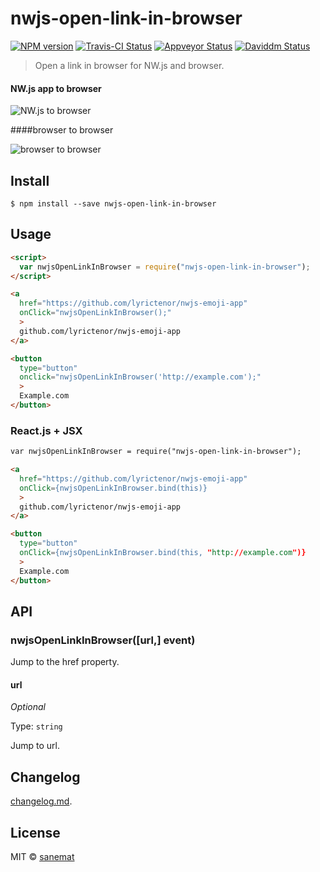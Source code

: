 # nwjs-open-link-in-browser

[![NPM version][npm-image]][npm-url] [![Travis-CI Status][travis-image]][travis-url] [![Appveyor Status][appveyor-image]][appveyor-url] [![Daviddm Status][daviddm-image]][daviddm-url]

> Open a link in browser for NW.js and browser.

#### NW.js app to browser

![NW.js to browser](https://cloud.githubusercontent.com/assets/75448/8766185/d31b7a8c-2e68-11e5-9e25-9ef01bfb3606.gif)

####browser to browser

![browser to browser](https://cloud.githubusercontent.com/assets/75448/8766204/4174fdc8-2e69-11e5-969b-6c46a0f87c45.gif)


## Install

```
$ npm install --save nwjs-open-link-in-browser
```


## Usage

```html
<script>
  var nwjsOpenLinkInBrowser = require("nwjs-open-link-in-browser");
</script>

<a
  href="https://github.com/lyrictenor/nwjs-emoji-app"
  onClick="nwjsOpenLinkInBrowser();"
  >
  github.com/lyrictenor/nwjs-emoji-app
</a>

<button
  type="button"
  onclick="nwjsOpenLinkInBrowser('http://example.com');"
  >
  Example.com
</button>
```

### React.js + JSX

```html
var nwjsOpenLinkInBrowser = require("nwjs-open-link-in-browser");

<a
  href="https://github.com/lyrictenor/nwjs-emoji-app"
  onClick={nwjsOpenLinkInBrowser.bind(this)}
  >
  github.com/lyrictenor/nwjs-emoji-app
</a>

<button
  type="button"
  onClick={nwjsOpenLinkInBrowser.bind(this, "http://example.com")}
  >
  Example.com
</button>
```


## API

### nwjsOpenLinkInBrowser([url,] event)

Jump to the href property.

#### url

*Optional*

Type: `string`

Jump to url.


## Changelog

[changelog.md](./changelog.md).


## License

MIT © [sanemat](http://sane.jp)


[travis-url]: https://travis-ci.org/lyrictenor/nwjs-open-link-in-browser
[travis-image]: https://img.shields.io/travis/lyrictenor/nwjs-open-link-in-browser/master.svg?style=flat-square&label=travis
[appveyor-url]: https://ci.appveyor.com/project/sanemat/nwjs-open-link-in-browser/branch/master
[appveyor-image]: https://img.shields.io/appveyor/ci/sanemat/nwjs-open-link-in-browser/master.svg?style=flat-square&label=appveyor
[npm-url]: https://npmjs.org/package/nwjs-open-link-in-browser
[npm-image]: https://img.shields.io/npm/v/nwjs-open-link-in-browser.svg?style=flat-square
[daviddm-url]: https://david-dm.org/lyrictenor/nwjs-open-link-in-browser
[daviddm-image]: https://img.shields.io/david/lyrictenor/nwjs-open-link-in-browser.svg?style=flat-square

